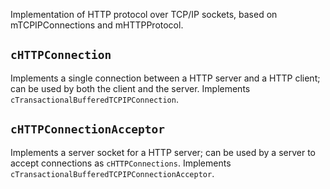 Implementation of HTTP protocol over TCP/IP sockets, based on mTCPIPConnections
and mHTTPProtocol.

`cHTTPConnection`
-----------------
Implements a single connection between a HTTP server and a HTTP client; can be
used by both the client and the server. Implements
`cTransactionalBufferedTCPIPConnection`.

`cHTTPConnectionAcceptor`
-------------------------
Implements a server socket for a HTTP server; can be used by a server to accept
connections as `cHTTPConnections`. Implements
`cTransactionalBufferedTCPIPConnectionAcceptor`.
